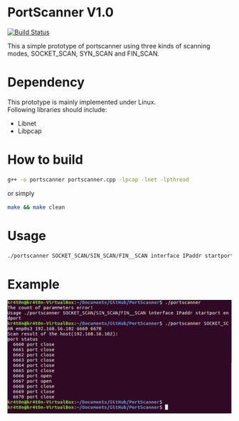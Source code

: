 # PortScanner V1.0
[![Build Status](https://travis-ci.org/Kr4t0n/PortScanner.svg?branch=master)](https://travis-ci.org/Kr4t0n/PortScanner)

This a simple prototype of portscanner using three kinds of scanning modes, SOCKET_SCAN, SYN_SCAN and FIN_SCAN.

# Dependency
This prototype is mainly implemented under Linux.  
Following libraries should include:

* Libnet
* Libpcap

# How to build
```bash
g++ -o portscanner portscanner.cpp -lpcap -lnet -lpthread
```
or simply

```bash
make && make clean
```

# Usage
```bash
./portscanner SOCKET_SCAN/SIN_SCAN/FIN__SCAN interface IPaddr startport endport
```

# Example
![1](media/1.png)


